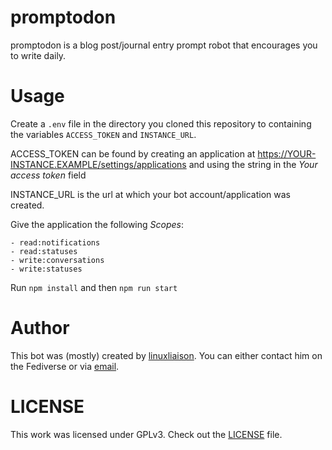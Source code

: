 # promptodon

promptodon is a blog post/journal entry prompt robot that encourages you to write daily.

# Usage

Create a `.env` file in the directory you cloned this repository to containing the variables `ACCESS_TOKEN` and `INSTANCE_URL`.

ACCESS_TOKEN can be found by creating an application at https://YOUR-INSTANCE.EXAMPLE/settings/applications and using the string in the *Your access token* field

INSTANCE_URL is the url at which your bot account/application was created. 

Give the application the following *Scopes*:

```
- read:notifications
- read:statuses
- write:conversations
- write:statuses
```

Run `npm install` and then `npm run start`

# Author

This bot was (mostly) created by [linuxliaison](https://fosstodon.org/@brandon). You can either contact him on the Fediverse or via [email](mailto:linuxliaison@fastmail.com). 

# LICENSE

This work was licensed under GPLv3. Check out the [LICENSE](LICENSE) file.